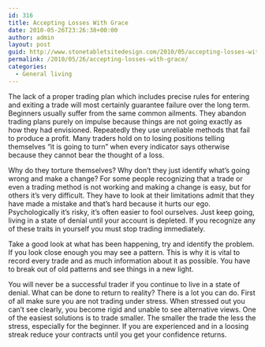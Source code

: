 ```yaml
---
id: 316
title: Accepting Losses With Grace
date: 2010-05-26T23:26:38+00:00
author: admin
layout: post
guid: http://www.stonetabletsitedesign.com/2010/05/accepting-losses-with-grace/
permalink: /2010/05/26/accepting-losses-with-grace/
categories:
  - General living
---
```

The lack of a proper trading plan which includes precise rules for entering and exiting a trade will most certainly guarantee failure over the long term. Beginners usually suffer from the same common ailments. They abandon trading plans purely on impulse because things are not going exactly as how they had envisioned. Repeatedly they use unreliable methods that fail to produce a profit. Many traders hold on to losing positions telling themselves “it is going to turn” when every indicator says otherwise because they cannot bear the thought of a loss.

Why do they torture themselves? Why don’t they just identify what’s going wrong and make a change? For some people recognizing that a trade or even a trading method is not working and making a change is easy, but for others it’s very difficult. They have to look at their limitations admit that they have made a mistake and that’s hard because it hurts our ego. Psychologically it’s risky, it’s often easier to fool ourselves. Just keep going, living in a state of denial until your account is depleted. If you recognize any of these traits in yourself you must stop trading immediately.

Take a good look at what has been happening, try and identify the problem. If you look close enough you may see a pattern. This is why it is vital to record every trade and as much information about it as possible. You have to break out of old patterns and see things in a new light.

You will never be a successful trader if you continue to live in a state of denial. What can be done to return to reality? There is a lot you can do. First of all make sure you are not trading under stress. When stressed out you can’t see clearly, you become rigid and unable to see alternative views. One of the easiest solutions is to trade smaller. The smaller the trade the less the stress, especially for the beginner. If you are experienced and in a loosing streak reduce your contracts until you get your confidence returns.